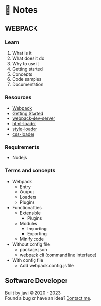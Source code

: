 # :memo: Notes
## WEBPACK
### Learn
1. What is it
2. What does it do
3. Why to use it
4. Getting started
5. Concepts
6. Code samples
7. Documentation
### Resources
* [Webpack](https://webpack.js.org/)
* [Getting Started](https://webpack.js.org/guides/getting-started/)
* [webpack-dev-server](https://github.com/webpack/webpack-dev-server)
* [html-loader](https://webpack.js.org/loaders/html-loader/)
* [style-loader](https://webpack.js.org/loaders/style-loader/)
* [css-loader](https://webpack.js.org/loaders/css-loader/)
### Requirements
* Nodejs
### Terms and concepts
* Webpack
  - Entry
  - Output
  - Loaders
  - Plugins
* Functionalities
  * Extensible
    - Plugins
  * Modules
    - Importing
    - Exporting
  - Minify code
* Without config file
  - package.json
  - webpack cli (command line interface)
* With config file
  - Add webpack.config.js file
## Software Developer
Built by [javi](https://github.com/javierandres-dev/) :copyright: 2020 - 2023  
Found a bug or have an idea? [Contact me](https://www.linkedin.com/in/javierandres-dev/).
